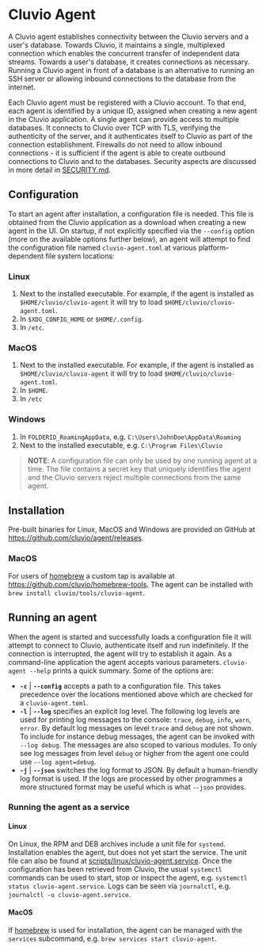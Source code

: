 # Cluvio Agent

A Cluvio agent establishes connectivity between the Cluvio servers and a user's
database. Towards Cluvio, it maintains a single, multiplexed connection which enables
the concurrent transfer of independent data streams. Towards a user's database, it
creates connections as necessary. Running a Cluvio agent in front of a database is an
alternative to running an SSH server or allowing inbound connections to the database
from the internet.

Each Cluvio agent must be registered with a Cluvio account. To that end, each agent is identified by
a unique ID, assigned when creating a new agent in the Cluvio application. A single agent can
provide access to multiple databases. It connects to Cluvio over TCP with TLS, verifying the
authenticity of the server, and it authenticates itself to Cluvio as part of the connection
establishment. Firewalls do not need to allow inbound connections - it is sufficient if the agent is
able to create outbound connections to Cluvio and to the databases. Security aspects are discussed
in more detail in [SECURITY.md](/SECURITY.md).

## Configuration

To start an agent after installation, a configuration file is needed. This file is obtained from the
Cluvio application as a download when creating a new agent in the UI.  On startup, if not explicitly
specified via the `--config` option (more on the available options further below), an agent will
attempt to find the configuration file named `cluvio-agent.toml` at various platform-dependent file
system locations:

### Linux

1. Next to the installed executable. For example, if the agent is installed as
`$HOME/cluvio/cluvio-agent` it will try to load `$HOME/cluvio/cluvio-agent.toml`.
2. In `$XDG_CONFIG_HOME` or `$HOME/.config`.
3. In `/etc`.

### MacOS

1. Next to the installed executable. For example, if the agent is installed as
`$HOME/cluvio/cluvio-agent` it will try to load `$HOME/cluvio/cluvio-agent.toml`.
2. In `$HOME`.
3. In `/etc`

### Windows

1. In `FOLDERID_RoamingAppData`, e.g. `C:\Users\JohnDoe\AppData\Roaming`
2. Next to the installed executable, e.g. `C:\Program Files\Cluvio`

> **NOTE**: A configuration file can only be used by one running agent at a time.
> The file contains a secret key that uniquely identifies the agent and the Cluvio
> servers reject multiple connections from the same agent.

## Installation

Pre-built binaries for Linux, MacOS and Windows are provided on GitHub at
https://github.com/cluvio/agent/releases.

### MacOS

For users of [homebrew][1] a custom tap is available at https://github.com/cluvio/homebrew-tools.
The agent can be installed with `brew install cluvio/tools/cluvio-agent`.

## Running an agent

When the agent is started and successfully loads a configuration file it will attempt to
connect to Cluvio, authenticate itself and run indefinitely. If the connection is
interrupted, the agent will try to establish it again. As a command-line application
the agent accepts various parameters. `cluvio-agent --help` prints a quick summary. Some
of the options are:

- __`-c`__ | __`--config`__ accepts a path to a configuration file. This takes precedence
over the locations mentioned above which are checked for a `cluvio-agent.toml`.
- __`-l`__ | __`--log`__ specifies an explicit log level. The following log levels are used
for printing log messages to the console: `trace`, `debug`, `info`, `warn`, `error`. By
default log messages on level `trace` and `debug` are not shown. To include for instance
debug messages, the agent can be invoked with `--log debug`. The messages are also scoped
to various modules. To only see log messages from level `debug` or higher from the agent
one could use `--log agent=debug`.
- __`-j`__ | __`--json`__ switches the log format to JSON. By default a human-friendly log
format is used. If the logs are processed by other programmes a more structured format may
be useful which is what `--json` provides.

### Running the agent as a service

#### Linux

On Linux, the RPM and DEB archives include a unit file for `systemd`. Installation enables the
agent, but does not yet start the service. The unit file can also be found at
[scripts/linux/cluvio-agent.service](/scripts/linux/cluvio-agent.service). Once the
configuration has been retrieved from Cluvio, the usual `systemctl` commands can be used to
start, stop or inspect the agent, e.g. `systemctl status cluvio-agent.service`. Logs can
be seen via `journalctl`, e.g. `journalctl -u cluvio-agent.service`.

#### MacOS

If [homebrew][1] is used for installation, the agent can be managed with the `services`
subcommand, e.g. `brew services start cluvio-agent`.

[1]: https://brew.sh/
